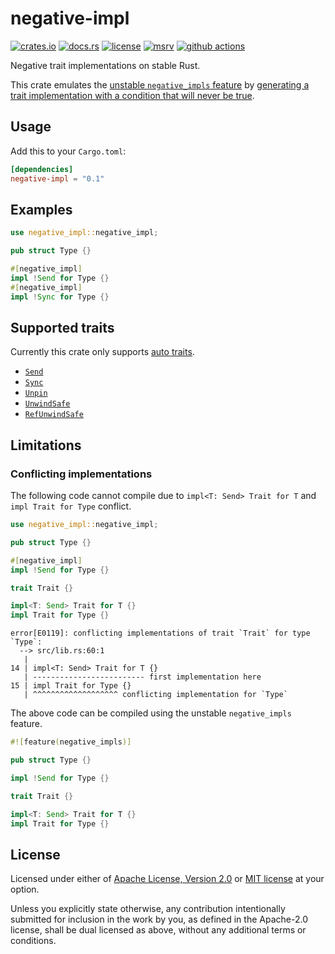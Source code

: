 # negative-impl

[![crates.io](https://img.shields.io/crates/v/negative-impl?style=flat-square&logo=rust)](https://crates.io/crates/negative-impl)
[![docs.rs](https://img.shields.io/badge/docs.rs-negative--impl-blue?style=flat-square&logo=docs.rs)](https://docs.rs/negative-impl)
[![license](https://img.shields.io/badge/license-Apache--2.0_OR_MIT-blue?style=flat-square)](#license)
[![msrv](https://img.shields.io/badge/msrv-1.56-blue?style=flat-square&logo=rust)](https://www.rust-lang.org)
[![github actions](https://img.shields.io/github/actions/workflow/status/taiki-e/negative-impl/ci.yml?branch=main&style=flat-square&logo=github)](https://github.com/taiki-e/negative-impl/actions)

<!-- tidy:sync-markdown-to-rustdoc:start:src/lib.rs -->

Negative trait implementations on stable Rust.

This crate emulates the [unstable `negative_impls` feature](https://doc.rust-lang.org/nightly/unstable-book/language-features/negative-impls.html)
by [generating a trait implementation with a condition that will never be true](https://github.com/taiki-e/negative-impl/issues/6#issuecomment-1669714453).

## Usage

Add this to your `Cargo.toml`:

```toml
[dependencies]
negative-impl = "0.1"
```

## Examples

```rust
use negative_impl::negative_impl;

pub struct Type {}

#[negative_impl]
impl !Send for Type {}
#[negative_impl]
impl !Sync for Type {}
```

## Supported traits

Currently this crate only supports [auto traits](https://doc.rust-lang.org/reference/special-types-and-traits.html#auto-traits).

- [`Send`](https://doc.rust-lang.org/std/marker/trait.Send.html)
- [`Sync`](https://doc.rust-lang.org/std/marker/trait.Sync.html)
- [`Unpin`](https://doc.rust-lang.org/std/marker/trait.Unpin.html)
- [`UnwindSafe`](https://doc.rust-lang.org/std/panic/trait.UnwindSafe.html)
- [`RefUnwindSafe`](https://doc.rust-lang.org/std/panic/trait.RefUnwindSafe.html)

## Limitations

### Conflicting implementations

The following code cannot compile due to `impl<T: Send> Trait for T` and
`impl Trait for Type` conflict.

<!-- tidy:sync-markdown-to-rustdoc:code-block:compile_fail,E0119 -->
```rust
use negative_impl::negative_impl;

pub struct Type {}

#[negative_impl]
impl !Send for Type {}

trait Trait {}

impl<T: Send> Trait for T {}
impl Trait for Type {}
```

```text
error[E0119]: conflicting implementations of trait `Trait` for type `Type`:
  --> src/lib.rs:60:1
   |
14 | impl<T: Send> Trait for T {}
   | ------------------------- first implementation here
15 | impl Trait for Type {}
   | ^^^^^^^^^^^^^^^^^^^ conflicting implementation for `Type`
```

The above code can be compiled using the unstable `negative_impls` feature.

```rust
#![feature(negative_impls)]

pub struct Type {}

impl !Send for Type {}

trait Trait {}

impl<T: Send> Trait for T {}
impl Trait for Type {}
```

<!-- tidy:sync-markdown-to-rustdoc:end -->

## License

Licensed under either of [Apache License, Version 2.0](LICENSE-APACHE) or
[MIT license](LICENSE-MIT) at your option.

Unless you explicitly state otherwise, any contribution intentionally submitted
for inclusion in the work by you, as defined in the Apache-2.0 license, shall
be dual licensed as above, without any additional terms or conditions.
